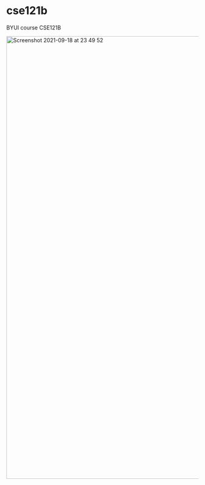 # cse121b
BYUI course CSE121B

<img width="1158" alt="Screenshot 2021-09-18 at 23 49 52" src="https://user-images.githubusercontent.com/90800458/133909412-03c34c4b-4d20-4bf3-accf-a52cd865ba50.png">
